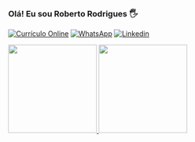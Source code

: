 ### Olá! Eu sou Roberto Rodrigues 🖐️ 

[![Currículo Online](https://img.shields.io/website?label=robertorodrigues.dev&style=for-the-badge&url=https://robertorodrigues.dev/)](https://robertorodrigues.dev/)
[![WhatsApp](https://img.shields.io/badge/WhatsApp-25D366?style=for-the-badge&logo=whatsapp&logoColor=white)](https://web.whatsapp.com/send?phone=+5522981123607)
[![Linkedin](https://img.shields.io/badge/LinkedIn-0077B5?style=for-the-badge&logo=linkedin&logoColor=white)](https://www.linkedin.com/in/robertorodriguesazevedo/)

<div>
  <a href="https://github.com/robertoarodrigues">
  <img height="180em" src="https://github-readme-stats.vercel.app/api?username=robertoarodrigues&show_icons=true&theme=dracula&include_all_commits=true&count_private=true"/>
  <img height="180em" src="https://github-readme-stats.vercel.app/api/top-langs/?username=robertoarodrigues&layout=compact&langs_count=7&theme=dracula"/>
</div>
